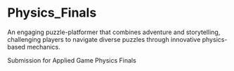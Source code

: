 # Physics_Finals

An engaging puzzle-platformer that combines adventure and storytelling, challenging players to navigate diverse puzzles through innovative physics-based mechanics.

Submission for Applied Game Physics Finals
